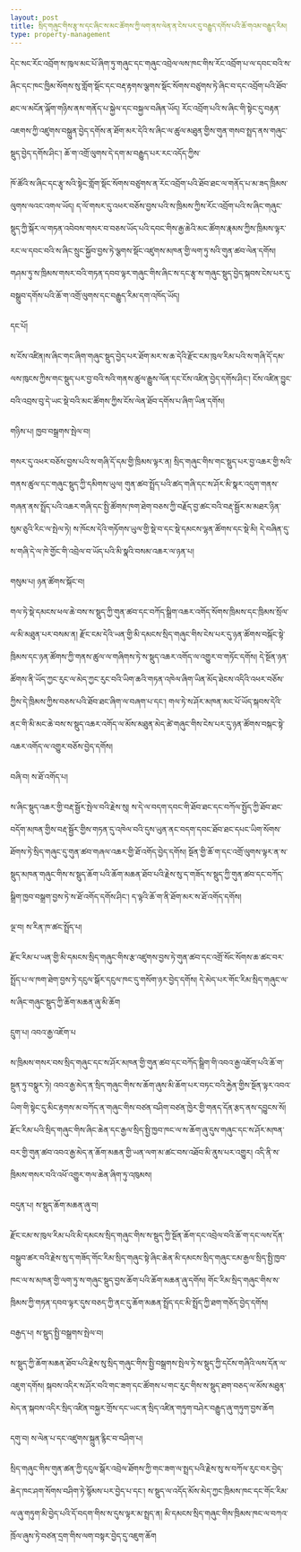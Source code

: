 ```yaml
---
layout: post
title: སྲིད་གཞུང་གིས་རྩྭ་ས་དང་ཞིང་ས་མང་ཚོགས་ཀྱི་ལག་ནས་ལེན་ན་ངེས་པར་དུ་བརྒྱུད་དགོས་པའི་ཆོ་གའམ་བརྒྱུད་རིམ།
type: property-management
---
```

དེང་སང་རོང་འབྲོག་ས་ཁུལ་མང་པོ་ཞིག་ཏུ་གཞུང་དང་གཞུང་འབྲེལ་ལས་ཁང་གིས་རོང་འབྲོག་པ་ལ་དབང་བའི་ས་ཞིང་དང་ཁང་ཁྱིམ་སོགས་སུ་གློག་སྡོང་དང་བརྡ་རྟགས་ལྕགས་སྡོང་སོགས་བཙུགས་ཏེ་ཞིང་བ་དང་འབྲོག་པའི་ཐོབ་ཐང་ལ་མངོན་ལྐོག་གཉིས་ནས་གནོད་པ་སྐྱེལ་དང་བསྐྱལ་བཞིན་ཡོད། རོང་འབྲོག་པའི་ས་ཞིང་གི་སྟེང་དུ་བརྟན་འཇགས་ཀྱི་འཛུགས་བསྐྲུན་བྱེད་དགོས་ན་ཐོག་མར་དེའི་ས་ཞིང་ལ་ཚུལ་མཐུན་གྱིས་གུན་གསབ་སྤྲད་ནས་གཞུང་སྡུད་བྱེད་དགོས་ཤིང་། ཆོ་ག་འགྲོ་ལུགས་དེ་དག་མ་བརྒྱུད་པར་རང་འདོད་ཀྱིས་

ཁོ་ཚོའི་ས་ཞིང་དང་རྩྭ་སའི་སྟེང་གློག་སྡོང་སོགས་བཙུགས་ན་རོང་འབྲོག་པའི་ཐོབ་ཐང་ལ་གནོད་པ་མ་ཟད་ཁྲིམས་ལུགས་ལའང་འགལ་ཡོད། ད་ལོ་གསར་དུ་འཕར་བཅོས་བྱས་པའི་ས་ཁྲིམས་ཀྱིས་རོང་འབྲོག་པའི་ས་ཞིང་གཞུང་སྡུད་ཀྱི་སྐོར་ལ་གཏན་འབེབས་གསར་བ་བཅས་ཡོད་པའི་དབང་གིས་རྒྱ་ཆེའི་མང་ཚོགས་རྣམས་ཀྱིས་ཁྲིམས་ལྟར་རང་ལ་དབང་བའི་ས་ཞིང་སྲུང་སྐྱོབ་བྱས་ཏེ་ལྕགས་སྡོང་འཛུགས་མཁན་གྱི་ལག་ཏུ་སའི་གུན་ཚབ་ལེན་དགོས། གཤམ་ཏུ་ས་ཁྲིམས་གསར་བའི་གཏན་དབབ་ལྟར་གཞུང་གིས་ཞིང་ས་དང་རྩྭ་ས་གཞུང་སྡུད་བྱེད་སྐབས་ངེས་པར་དུ་བསྒྲུབ་དགོས་པའི་ཆོ་ག་འགྲོ་ལུགས་དང་བརྒྱུད་རིམ་དག་འཁོད་ཡོད། 

དང་པོ།

ས་ངོས་འཛིན།ས་ཞིང་གང་ཞིག་གཞུང་སྡུད་བྱེད་པར་ཐོག་མར་ས་ཆ་དེའི་རྫོང་ངམ་ཁུལ་རིམ་པའི་ས་གཞི་དོ་དམ་ལས་ཁུངས་ཀྱིས་གང་སྡུད་པར་བྱ་བའི་སའི་གནས་ཚུལ་རྒྱུས་ལོན་དང་ངོས་འཛིན་བྱེད་དགོས་ཤིང་། ངོས་འཛིན་བྱུང་བའི་འབྲས་བུ་དེ་ཡང་སྡེ་བའི་མང་ཚོགས་ཀྱིས་ངོས་ལེན་ཐོབ་དགོས་པ་ཞིག་ཡིན་དགོས། 

གཉིས་པ། ཁྱབ་བསྒྲགས་སྤེལ་བ།

གསར་དུ་འཕར་བཅོས་བྱས་པའི་ས་གཞི་དོ་དམ་གྱི་ཁྲིམས་ལྟར་ན། སྲིད་གཞུང་གིས་གང་སྡུད་པར་བྱ་འཆར་གྱི་སའི་གནས་ཚུལ་དང་གཞུང་སྡུད་ཀྱི་དམིགས་ཡུལ། གུན་ཚབ་སྤྲོད་པའི་ཚད་གཞི་དང་ས་ཤོར་མི་སྣར་འདུག་གནས་གཞན་ནས་སྤྲོད་པའི་འཆར་གཞི་དང་སྤྱི་ཚོགས་ཁག་ཐེག་བཅས་ཀྱི་བརྗོད་བྱ་ཚང་བའི་བརྡ་སྦྱོར་མ་མཐར་ཉིན་སུམ་ཅུའི་རིང་ལ་སྤེལ་ཏེ། ས་ཁོངས་དེའི་གཏོགས་ཡུལ་གྱི་སྡེ་བ་དང་སྡེ་དམངས་ལྷན་ཚོགས་དང་སྡེ་མི། དེ་བཞིན་དུ་ས་གཞི་དེ་ལ་ཁེ་གྱོང་གི་འབྲེལ་བ་ཡོད་པའི་མི་སྣའི་བསམ་འཆར་ལ་ཉན་པ། 

གསུམ་པ། ཉན་ཚོགས་སྐོང་བ། 

གལ་ཏེ་སྡེ་དམངས་ཕལ་ཆེ་བས་ས་སྡུད་ཀྱི་གུན་ཚབ་དང་བཀོད་སྒྲིག་འཆར་འགོད་སོགས་ཁྲིམས་དང་ཁྲིམས་སྲོལ་ལ་མི་མཐུན་པར་བསམ་ན། རྫོང་ངམ་དེའི་ཡན་གྱི་མི་དམངས་སྲིད་གཞུང་གིས་ངེས་པར་དུ་ཉན་ཚོགས་བསྐོང་སྟེ་ཁྲིམས་དང་ཉན་ཚོགས་ཀྱི་གནས་ཚུལ་ལ་གཞིགས་ཏེ་ས་སྡུད་འཆར་འགོད་ལ་འགྱུར་བ་གཏོང་དགོས། དེ་སྔོན་ཉན་ཚོགས་ནི་ཡོད་ཀྱང་རུང་ལ་མེད་ཀྱང་རུང་བའི་ཡིག་ཆའི་གཏན་འཁེལ་ཞིག་ཡིན་མོད་ཐེངས་འདིའི་འཕར་བཅོས་ཀྱིས་དེ་ཁྲིམས་ཀྱིས་བཅས་པའི་ཐོབ་ཐང་ཞིག་ལ་བཞག་པ་དང་། གལ་ཏེ་ས་ཤོར་མཁན་མང་པོ་ཡོད་སྐབས་དེའི་ནང་གི་མི་མང་ཆེ་བས་ས་སྡུད་འཆར་འགོད་ལ་མོས་མཐུན་མེད་ཚེ་གཞུང་གིས་ངེས་པར་དུ་ཉན་ཚོགས་བསྐང་སྟེ་འཆར་འགོད་ལ་འགྱུར་བཅོས་བྱེད་དགོས། 

བཞི་བ། ས་ཐོ་འགོད་པ། 

ས་ཞིང་སྡུད་འཆར་གྱི་བརྡ་སྦྱོར་སྤེལ་བའི་རྗེས་སུ། ས་དེ་ལ་བདག་དབང་གི་ཐོབ་ཐང་དང་བཀོལ་སྤྱོད་ཀྱི་ཐོབ་ཐང་བདོག་མཁན་གྱིས་བརྡ་སྦྱོར་གྱིས་གཏན་དུ་འཁེལ་བའི་དུས་ཡུན་ནང་བདག་དབང་ཐོབ་ཐང་དཔང་ཡིག་སོགས་ཐོགས་ཏེ་སྲིད་གཞུང་དུ་གུན་ཚབ་གཞལ་འཆར་གྱི་ཐོ་འགོད་བྱེད་དགོས། སྔོན་གྱི་ཆོ་ག་དང་འགྲོ་ལུགས་ལྟར་ན་ས་སྡུད་མཁན་གཞུང་གིས་ས་སྡུད་ཆོག་པའི་ཆོག་མཆན་ཐོབ་པའི་རྗེས་སུ་ད་གཟོད་ས་སྡུད་ཀྱི་གུན་ཚབ་དང་བཀོད་སྒྲིག་ཁྱབ་བསྒྲག་བྱས་ཏེ་ས་ཐོ་འགོད་དགོས་ཤིང་། ད་ལྟའི་ཆོ་ག་ནི་ཐོག་མར་ས་ཐོ་འགོད་དགོས། 

ལྔ་བ། ས་རིན་ཁ་ཚང་སྤྲོད་པ། 

རྫོང་རིམ་པ་ཡན་གྱི་མི་དམངས་སྲིད་གཞུང་གིས་རྩ་འཛུགས་བྱས་ཏེ་གུན་ཚབ་དང་འགྲོ་སོང་སོགས་ཆ་ཚང་བར་སྤྲོད་པ་ལ་ཁག་ཐེག་བྱས་ཏེ་དངུལ་སྒོར་དངུལ་ཁང་དུ་གསོག་ཉར་བྱེད་དགོས། དེ་མེད་པར་གོང་རིམ་སྲིད་གཞུང་ལ་ས་ཞིང་གཞུང་སྡུད་ཀྱི་ཆོག་མཆན་ཞུ་མི་ཆོག 

དྲུག་པ། འབའ་རྒྱ་འཇོག་པ

ས་ཁྲིམས་གསར་བས་སྲིད་གཞུང་དང་ས་ཤོར་མཁན་གྱི་གུན་ཚབ་དང་བཀོད་སྒྲིག་གི་འབའ་རྒྱ་འཇོག་པའི་ཆོ་ག་སྔུན་ཏུ་བསྣུར་ཏེ། འབའ་རྒྱ་མེད་ན་སྲིད་གཞུང་གིས་ས་ཆོག་ཞུས་མི་ཆོག་པར་བཏང་བའི་རྐྱེན་གྱིས་སྔོན་ལྟར་འབའ་ཡིག་གི་སྟེང་དུ་མིང་རྟགས་མ་བཀོད་ན་གཞུང་གིས་བཙན་བཤིག་བཙན་ཁྱེར་གྱི་གནད་དོན་རྩད་ནས་དབྱུངས་སོ། རྫོང་རིམ་པའི་སྲིད་གཞུང་གིས་ཞིང་ཆེན་དང་རྒྱལ་སྲིད་སྤྱི་ཁྱབ་ཁང་ལ་ས་ཆོག་ཞུ་དུས་གཞུང་དང་ས་ཤོར་མཁན་བར་གྱི་གུན་ཚབ་འབའ་རྒྱ་མེད་ན་ཆོག་མཆན་གྱི་ཡན་ལག་མ་ཚང་བས་འཐོབ་མི་ནུས་པར་འགྱུར། འདི་ནི་ས་ཁྲིམས་གསར་བའི་འཕོ་འགྱུར་གལ་ཆེན་ཞིག་ཏུ་འཁུམས། 

བདུན་པ། ས་སྡུད་ཆོག་མཆན་ཞུ་བ།

རྫོང་ངམ་ས་ཁུལ་རིམ་པའི་མི་དམངས་སྲིད་གཞུང་གིས་ས་སྡུད་ཀྱི་སྔོན་ཆོག་དང་འབྲེལ་བའི་ཆོ་ག་དང་ལས་དོན་བསྒྲུབ་ཚར་བའི་རྗེས་སུ་ད་གཟོད་གོང་རིམ་སྲིད་གཞུང་སྟེ་ཞིང་ཆེན་མི་དམངས་སྲིད་གཞུང་ངམ་རྒྱལ་སྲིད་སྤྱི་ཁྱབ་ཁང་ལ་ས་མཁན་གྱི་ལག་ཏུ་ས་གཞུང་སྡུད་བྱས་ཆོག་པའི་ཆོག་མཆན་ཞུ་དགོས། གོང་རིམ་སྲིད་གཞུང་གིས་ས་ཁྲིམས་ཀྱི་གཏན་དབབ་ལྟར་དུས་བཅད་ཀྱི་ནང་དུ་ཆོག་མཆན་སྤྲོད་དང་མི་སྤྲོད་ཀྱི་ཐག་གཅོད་བྱེད་དགོས།


བརྒྱད་པ། ས་སྡུད་སྤྱི་བསྒྲགས་སྤེལ་བ། 

ས་སྡུད་ཀྱི་ཆོག་མཆན་ཐོབ་པའི་རྗེས་སུ་སྲིད་གཞུང་གིས་སྤྱི་བསྒྲགས་སྤེལ་ཏེ་ས་སྡུད་ཀྱི་དངོས་གཞིའི་ལས་དོན་ལ་འཇུག་དགོས། སྐབས་འདིར་ས་ཤོར་བའི་གང་ཟག་དང་ཚོགས་པ་གང་རུང་གིས་ས་སྡུད་ཐག་བཅད་ལ་མོས་མཐུན་མེད་ན་སྐབས་འདིར་སྲིད་འཛིན་བསྐྱར་གྲོས་དང་ཡང་ན་སྲིད་འཛིན་གཏུག་བཤེར་བརྒྱུད་ཞུ་གཏུག་བྱས་ཆོག 

དགུ་བ། ས་ལེན་པ་དང་འཛུགས་སྐྲུན་རྙིང་བ་བཤིག་པ། 

སྲིད་གཞུང་གིས་གུན་ཚན་ཀྱི་དངུལ་སྒོར་འབྲེལ་ཐོགས་ཀྱི་གང་ཟག་ལ་སྤྲད་པའི་རྗེས་སུ་ས་བཀོལ་རུང་བར་བྱེད་ཆེད་ཁང་ཤག་སོགས་བཤིག་ཏེ་སྙོམས་པར་བྱེད་པ་དང་། ས་སྡུད་ལ་འདོད་མོས་མེད་ཀྱང་ཁྲིམས་ཁང་དང་གོང་རིམ་ལ་ཞུ་གཏུག་མི་བྱེད་པའི་དོ་བདག་གིས་ས་དུས་ལྟར་མ་སྤྲད་ན། མི་དམངས་སྲིད་གཞུང་གིས་ཁྲིམས་ཁང་ལ་བཀའ་ཁྲོལ་ཞུས་ཏེ་བཙན་དྲག་གིས་ལག་བསྟར་བྱེད་དུ་འཇུག་ཆོག